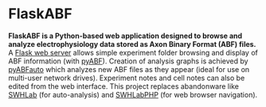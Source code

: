 # FlaskABF
**FlaskABF is a Python-based web application designed to browse and analyze electrophysiology data stored as Axon Binary Format (ABF) files.** A [Flask web server](http://flask.pocoo.org) allows simple experiment folder browsing and display of ABF information (with [pyABF](https://github.com/swharden/pyABF)). Creation of analysis graphs is achieved by [pyABFauto](https://github.com/swharden/pyABFauto) which analyzes new ABF files as they appear (ideal for use on multi-user network drives). Experiment notes and cell notes can also be edited from the web interface. This project replaces abandonware like [SWHLab](https://github.com/swharden/SWHLab) (for auto-analysis) and [SWHLabPHP](https://github.com/swharden/SWHLabPHP) (for web browser navigation).
